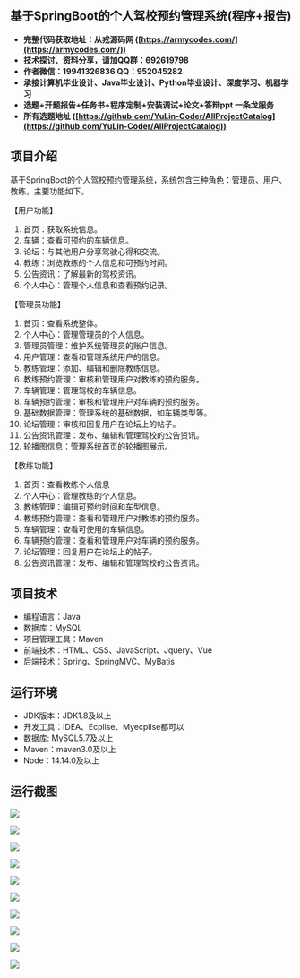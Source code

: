 ## 基于SpringBoot的个人驾校预约管理系统(程序+报告)

- <b>完整代码获取地址：从戎源码网 ([https://armycodes.com/](https://armycodes.com/))</b>
- <b>技术探讨、资料分享，请加QQ群：692619798</b> 
- <b>作者微信：19941326836  QQ：952045282</b> 
- <b>承接计算机毕业设计、Java毕业设计、Python毕业设计、深度学习、机器学习</b>
- <b>选题+开题报告+任务书+程序定制+安装调试+论文+答辩ppt 一条龙服务</b>
- <b>所有选题地址 ([https://github.com/YuLin-Coder/AllProjectCatalog](https://github.com/YuLin-Coder/AllProjectCatalog)) </b>

## 项目介绍
基于SpringBoot的个人驾校预约管理系统，系统包含三种角色：管理员、用户、教练，主要功能如下。

【用户功能】
1. 首页：获取系统信息。
2. 车辆：查看可预约的车辆信息。
3. 论坛：与其他用户分享驾驶心得和交流。
4. 教练：浏览教练的个人信息和可预约时间。
5. 公告资讯：了解最新的驾校资讯。
6. 个人中心：管理个人信息和查看预约记录。

【管理员功能】
1. 首页：查看系统整体。
2. 个人中心：管理管理员的个人信息。
3. 管理员管理：维护系统管理员的账户信息。
4. 用户管理：查看和管理系统用户的信息。
5. 教练管理：添加、编辑和删除教练信息。
6. 教练预约管理：审核和管理用户对教练的预约服务。
7. 车辆管理：管理驾校的车辆信息。
8. 车辆预约管理：审核和管理用户对车辆的预约服务。
9. 基础数据管理：管理系统的基础数据，如车辆类型等。
10. 论坛管理：审核和回复用户在论坛上的帖子。
11. 公告资讯管理：发布、编辑和管理驾校的公告资讯。
12. 轮播图信息：管理系统首页的轮播图展示。

【教练功能】
1. 首页：查看教练个人信息
2. 个人中心：管理教练的个人信息。
3. 教练管理：编辑可预约时间和车型信息。
4. 教练预约管理：查看和管理用户对教练的预约服务。
5. 车辆管理：查看可使用的车辆信息。
6. 车辆预约管理：查看和管理用户对车辆的预约服务。
7. 论坛管理：回复用户在论坛上的帖子。
8. 公告资讯管理：发布、编辑和管理驾校的公告资讯。

## 项目技术
- 编程语言：Java
- 数据库：MySQL
- 项目管理工具：Maven
- 前端技术：HTML、CSS、JavaScript、Jquery、Vue
- 后端技术：Spring、SpringMVC、MyBatis

## 运行环境
- JDK版本：JDK1.8及以上
- 开发工具：IDEA、Ecplise、Myecplise都可以
- 数据库: MySQL5.7及以上
- Maven：maven3.0及以上
- Node：14.14.0及以上

## 运行截图
![](screenshot/1.png)

![](screenshot/2.png)

![](screenshot/3.png)

![](screenshot/4.png)

![](screenshot/5.png)

![](screenshot/6.png)

![](screenshot/7.png)

![](screenshot/8.png)

![](screenshot/9.png)

![](screenshot/10.png)
